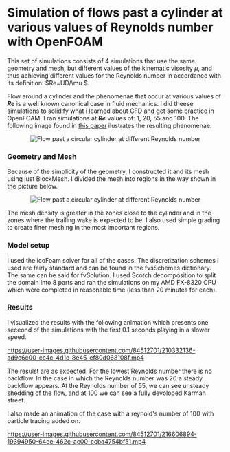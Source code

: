 <h1>Simulation of flows past a cylinder at various values of Reynolds number with OpenFOAM</h1>

This set of simulations consists of 4 simulations that use the same geometry and mesh, but different values of the kinematic visosity $\mu$\, and thus achieving different values for the Reynolds number in accordance with its definition:
$Re=UD/\mu $.

Flow around a cylinder and the phenomenae that occur at various values of <strong><em>Re</em></strong> is a well known canonical case in fluid mechanics. I did theese simulations to solidify what i learned about CFD and get some practice in OpenFOAM. I ran simulations at <strong><em>Re</em></strong> values of: 1, 20, 55 and 100. The following image found in [this paper](https://www.researchgate.net/publication/282655240_Effect_of_Free_stream_turbulence_on_flow_past_a_circular_cylinder) ilustrates the resulting phenomenae.

<p align="center">
  <img src="https://github.com/Pavlord98/OpenFOAM-simulations/blob/main/Flow%20past%20a%20circular%20cylinder/1-Flow-past-a-circular-cylinder-at-different-Reynolds-number.png" alt="Flow past a circular cylinder at different Reynolds number"/>
</p>

### Geometry and Mesh
Because of the simplicity of the geometry, I constructed it and its mesh using just BlockMesh. I divided the mesh into regions in the way shown in the picture below.
<p align="center">
  <img src="https://github.com/Pavlord98/OpenFOAM-simulations/blob/main/Flow%20past%20a%20circular%20cylinder/mesh_zones.png" alt="Flow past a circular cylinder at different Reynolds number"/>
</p>
The mesh density is greater in the zones close to the cylinder and in the zones where the trailing wake is expected to be. I also used simple grading to create finer meshing in the most important regions.

### Model setup

I used the icoFoam solver for all of the cases. The discretization schemes i used are fairly standard and can be found in the fvsSchemes dictionary. The same can be said for fvSolution. I used Scotch decomposition to split the domain into 8 parts and ran the simulations on my AMD FX-8320 CPU which were completed in reasonable time (less than 20 minutes for each). 

### Results

I visualized the results with the following animation which presents one seceond of the simulations with the first 0.1 seconds playing in a slower speed.

https://user-images.githubusercontent.com/84512701/210332136-ad9c6c00-cc4c-4d1c-8e45-ef80d068108f.mp4

The resulst are as expected. For the lowest Reynolds number there is no backflow. In the case in which the Reynolds number was 20 a steady backflow appears. At the Reynolds number of 55, we can see unsteady shedding of the flow, and at 100 we can see a fully devoloped Karman street.


I also made an animation of the case with a reynold's number of 100 with particle tracing added on.

https://user-images.githubusercontent.com/84512701/216606894-19394950-64ee-462c-ac00-ccba4754bf51.mp4

